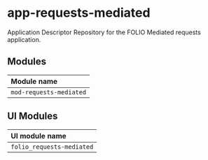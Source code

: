# app-requests-mediated

Application Descriptor Repository for the FOLIO Mediated requests application.


## Modules

| Module name        |
|:-------------------|
| `mod-requests-mediated` |

## UI Modules

| UI module name          |
|:------------------------|
| `folio_requests-mediated`       |